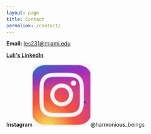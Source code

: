 ```yaml
---
layout: page
title: Contact
permalink: /contact/
---
```

**Email:** les231@miami.edu

[**Luli's LinkedIn**](https://linkedin.com/in/lourdes-schmader-ma-a4461392)

**Instagram**<img src="/images/Instagram_logo.jpg" alt="Instagram">@harmonious_beings
